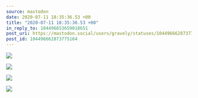 ```yaml
---
source: mastodon
date: 2020-07-11 18:35:36.53 +00
title: "2020-07-11 18:35:36.53 +00"
in_reply_to: 104496653659018651
post_uri: https://mastodon.social/users/gravely/statuses/104496662873775164
post_id: 104496662873775164
---
```




![](/images/104496662397352901.jpg)

![](/images/104496662521006034.jpg)

![](/images/104496662650436964.jpg)

![](/images/104496662816289555.jpg)

